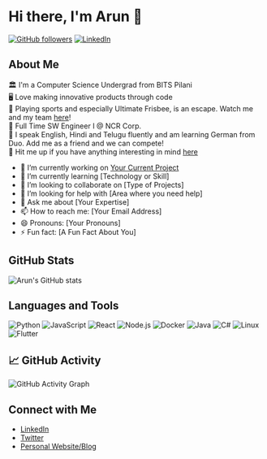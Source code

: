 # Hi there, I'm Arun 👋

[![GitHub followers](https://img.shields.io/github/followers/athlative-arun?label=Follow&style=social)](https://github.com/athlative-arun)
[![LinkedIn](https://img.shields.io/badge/-LinkedIn-blue?style=flat&logo=linkedin&logoColor=white)](https://www.linkedin.com/in/your-linkedin-profile)

## About Me

🏛️ I'm a Computer Science Undergrad from BITS Pilani  
🖥️ Love making innovative products through code  
🥏 Playing sports and especially Ultimate Frisbee, is an escape. Watch me and my team [here](#)!  
💼 Full Time SW Engineer I @ NCR Corp.  
📜 I speak English, Hindi and Telugu fluently and am learning German from Duo. Add me as a friend and we can compete!  
💬 Hit me up if you have anything interesting in mind [here](#)  

- 🔭 I’m currently working on [Your Current Project](link-to-project)
- 🌱 I’m currently learning [Technology or Skill]
- 👯 I’m looking to collaborate on [Type of Projects]
- 🤔 I’m looking for help with [Area where you need help]
- 💬 Ask me about [Your Expertise]
- 📫 How to reach me: [Your Email Address]
- 😄 Pronouns: [Your Pronouns]
- ⚡ Fun fact: [A Fun Fact About You]

## GitHub Stats

![Arun's GitHub stats](https://github-readme-stats.vercel.app/api?username=athlative-arun&show_icons=true&theme=radical)

## Languages and Tools

![Python](https://img.shields.io/badge/-Python-3776AB?style=flat&logo=python&logoColor=white)
![JavaScript](https://img.shields.io/badge/-JavaScript-F7DF1E?style=flat&logo=javascript&logoColor=black)
![React](https://img.shields.io/badge/-React-61DAFB?style=flat&logo=react&logoColor=black)
![Node.js](https://img.shields.io/badge/-Node.js-339933?style=flat&logo=node.js&logoColor=white)
![Docker](https://img.shields.io/badge/-Docker-2496ED?style=flat&logo=docker&logoColor=white)
![Java](https://img.shields.io/badge/-Java-007396?style=flat&logo=java&logoColor=white)
![C#](https://img.shields.io/badge/-C%23-239120?style=flat&logo=c-sharp&logoColor=white)
![Linux](https://img.shields.io/badge/-Linux-FCC624?style=flat&logo=linux&logoColor=black)
![Flutter](https://img.shields.io/badge/-Flutter-02569B?style=flat&logo=flutter&logoColor=white)

## 📈 GitHub Activity

<!-- Add your own activity graph link -->
![GitHub Activity Graph](https://activity-graph.herokuapp.com/graph?username=athlative-arun&theme=dracula)

## Connect with Me

- [LinkedIn](https://www.linkedin.com/in/your-linkedin-profile)
- [Twitter](https://twitter.com/your-twitter-handle)
- [Personal Website/Blog](https://your-website.com)

<!-- Add more sections as needed -->

